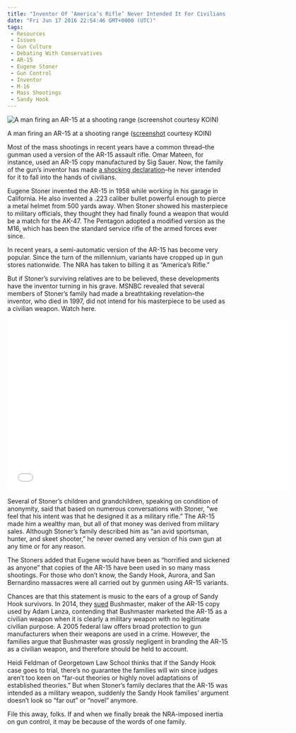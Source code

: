```yaml
---
title: "Inventor Of ‘America’s Rifle’ Never Intended It For Civilians (WITH VIDEO)"
date: "Fri Jun 17 2016 22:54:46 GMT+0000 (UTC)"
tags: 
 - Resources
 - Issues
 - Gun Culture
 - Debating With Conservatives
 - AR-15
 - Eugene Stoner
 - Gun Control
 - Inventor
 - M-16
 - Mass Shootings
 - Sandy Hook
---
```

<p><!-- Quick Adsense WordPress Plugin: http://quicksense.net/ --></p><div id="attachment_137890" style="width: 610px" class="wp-caption aligncenter"><img class="size-large wp-image-137890" src="http://i1.wp.com/cdn.liberalamerica.org/wp-content/uploads/2016/06/person-firing-AR15-600x338.jpg?resize=600%2C338" alt="A man firing an AR-15 at a shooting range (screenshot courtesy KOIN)" srcset="http://cdn.liberalamerica.org/wp-content/uploads/2016/06/person-firing-AR15.jpg 600w, http://cdn.liberalamerica.org/wp-content/uploads/2016/06/person-firing-AR15.jpg 64w, http://cdn.liberalamerica.org/wp-content/uploads/2016/06/person-firing-AR15.jpg 350w, http://cdn.liberalamerica.org/wp-content/uploads/2016/06/person-firing-AR15.jpg 640w" sizes="(max-width: 600px) 100vw, 600px" data-recalc-dims="1">
<p class="wp-caption-text">A man firing an AR-15 at a shooting range (<a href="https://lintvkoin.files.wordpress.com/2014/06/ar-15-shooting-range-2013.jpg" onclick="__gaTracker(&apos;send&apos;, &apos;event&apos;, &apos;outbound-article&apos;, &apos;https://lintvkoin.files.wordpress.com/2014/06/ar-15-shooting-range-2013.jpg&apos;, &apos;screenshot&apos;);">screenshot</a> courtesy KOIN)</p>
</div><p>Most of the mass shootings in recent years have a common thread&#x2013;the gunman used a version of the AR-15 assault rifle. Omar Mateen, for instance, used an AR-15 copy manufactured by Sig Sauer. Now, the family of the gun&#x2019;s inventor has made <a href="http://www.nbcnews.com/news/us-news/family-ar-15-inventor-speaks-out-n593356" onclick="__gaTracker(&apos;send&apos;, &apos;event&apos;, &apos;outbound-article&apos;, &apos;http://www.nbcnews.com/news/us-news/family-ar-15-inventor-speaks-out-n593356&apos;, &apos;a shocking declaration&apos;);">a shocking declaration</a>&#x2013;he never intended for it to fall into the hands of civilians.</p><p>Eugene Stoner invented the AR-15 in 1958 while working in his garage in California. He also invented a .223 caliber bullet powerful enough to pierce a metal helmet from 500 yards away. When Stoner showed his masterpiece to military officials, they thought they had finally found a weapon that would be a match for the AK-47. The Pentagon adopted a modified version as the M16,&#xA0;which has been the standard service rifle of the armed forces ever since.</p><p>In recent years, a semi-automatic version of the AR-15 has become very popular. Since the turn of the millennium, variants have cropped up in gun stores nationwide. The NRA has taken to billing it as &#x201C;America&#x2019;s Rifle.&#x201D;</p><p>But if Stoner&#x2019;s surviving relatives are to be believed, these developments have the inventor turning in his grave. MSNBC&#xA0;revealed that several members of Stoner&#x2019;s family&#xA0;had made a breathtaking revelation&#x2013;the inventor, who died in 1997,&#xA0;did not intend for his masterpiece to be used as a civilian weapon. Watch here.</p><p><span class="embed-youtube" style="text-align:center; display: block;"><iframe class="youtube-player" type="text/html" width="640" height="390" src="//www.youtube.com/embed/DgZhU3RoLeY?version=3&amp;rel=1&amp;fs=1&amp;autohide=2&amp;showsearch=0&amp;showinfo=1&amp;iv_load_policy=1&amp;wmode=transparent" allowfullscreen="true" style="border:0;"></iframe></span></p><p>Several of Stoner&#x2019;s children and grandchildren, speaking on condition of anonymity, said that based on numerous conversations with Stoner, &#x201C;we feel that his intent was that he designed it as a military rifle.&#x201D; The AR-15 made him a wealthy man, but&#xA0;all of that money was derived from military sales. Although Stoner&#x2019;s family described him as &#x201C;an avid sportsman, hunter, and skeet shooter,&#x201D; he never owned any version of his own gun at any time or for any reason.</p><p>The Stoners added that Eugene would have been as &#x201C;horrified and sickened as anyone&#x201D; that copies of the AR-15 have been used in so many mass shootings. For those who don&#x2019;t know, the Sandy Hook, Aurora, and San Bernardino massacres were all carried out by gunmen using AR-15 variants.</p><p>Chances are that this statement is music to the ears of a group of Sandy Hook survivors. In 2014, they <a href="http://www.nytimes.com/2016/06/15/nyregion/in-newtown-families-suit-against-maker-of-the-ar-15-rifle-surprising-progress.html" onclick="__gaTracker(&apos;send&apos;, &apos;event&apos;, &apos;outbound-article&apos;, &apos;http://www.nytimes.com/2016/06/15/nyregion/in-newtown-families-suit-against-maker-of-the-ar-15-rifle-surprising-progress.html&apos;, &apos;sued&apos;);">sued</a> Bushmaster, maker of the AR-15 copy used by Adam Lanza, contending that Bushmaster marketed&#xA0;the AR-15 as a civilian weapon when it is clearly a military weapon with no legitimate civilian purpose. A 2005 federal law offers broad protection to gun manufacturers when their weapons are used in a crime. However, the families argue that&#xA0;Bushmaster was grossly negligent in branding the AR-15 as a civilian weapon, and therefore should be held to account.</p><p><!-- Quick Adsense WordPress Plugin: http://quicksense.net/ --></p><p>Heidi Feldman of Georgetown Law School thinks that if the Sandy Hook case goes to trial, there&#x2019;s no guarantee the families will win since judges aren&#x2019;t too keen on &#x201C;far-out theories or highly novel adaptations of established theories.&#x201D; But&#xA0;when Stoner&#x2019;s family declares that the AR-15 was intended as a military weapon, suddenly the Sandy Hook families&#x2019; argument doesn&#x2019;t look so &#x201C;far out&#x201D; or &#x201C;novel&#x201D; anymore.</p><p>File this away, folks. If and when we finally break the NRA-imposed inertia on gun control, it may be because of the words of one family.</p><div style="font-size:0px;height:0px;line-height:0px;margin:0;padding:0;clear:both"></div>